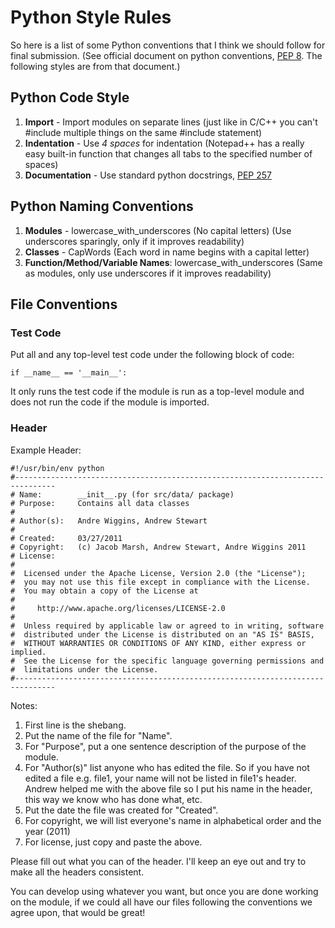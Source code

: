 Python Style Rules
==================

So here is a list of some Python conventions that I think we should follow for
final submission. (See official document on python conventions, [PEP 8]. The
following styles are from that document.)

Python Code Style
-----------------

1. **Import** - Import modules on separate lines (just like in C/C++ you can't
   \#include multiple things on the same #include statement)
2. **Indentation** - Use *4 spaces* for indentation (Notepad++ has a really easy
   built-in function that changes all tabs to the specified number of spaces)
3. **Documentation** - Use standard python docstrings, [PEP 257]

Python Naming Conventions
-------------------------
1. **Modules** - lowercase\_with\_underscores (No capital letters) (Use
   underscores sparingly, only if it improves readability)
2. **Classes** - CapWords (Each word in name begins with a capital letter)
3. **Function/Method/Variable Names**: lowercase\_with\_underscores (Same as
   modules, only use underscores if it improves readability)

File Conventions
-----------------------

### Test Code ###

Put all and any top-level test code under the following block of code:

`if __name__ == '__main__':`

It only runs the test code if the module is run as a top-level module and does
not run the code if the module is imported.

### Header ###

Example Header:

    #!/usr/bin/env python
    #-------------------------------------------------------------------------------
    # Name:        __init__.py (for src/data/ package)
    # Purpose:     Contains all data classes
    #
    # Author(s):   Andre Wiggins, Andrew Stewart
    #
    # Created:     03/27/2011
    # Copyright:   (c) Jacob Marsh, Andrew Stewart, Andre Wiggins 2011
    # License:
    #
    #  Licensed under the Apache License, Version 2.0 (the "License");
    #  you may not use this file except in compliance with the License.
    #  You may obtain a copy of the License at
    #
    #     http://www.apache.org/licenses/LICENSE-2.0
    #
    #  Unless required by applicable law or agreed to in writing, software
    #  distributed under the License is distributed on an "AS IS" BASIS,
    #  WITHOUT WARRANTIES OR CONDITIONS OF ANY KIND, either express or implied.
    #  See the License for the specific language governing permissions and
    #  limitations under the License.
    #-------------------------------------------------------------------------------

Notes:

1. First line is the shebang.
2. Put the name of the file for "Name".
3. For "Purpose", put a one sentence description of the purpose of the module.
4. For "Author(s)" list anyone who has edited the file. So if you have not
   edited a file e.g. file1, your name will not be listed in file1's header.
   Andrew helped me with the above file so I put his name in the header, this
   way we know who has done what, etc.
5. Put the date the file was created for "Created".
6. For copyright, we will list everyone's name in alphabetical order and the
   year (2011)
7. For license, just copy and paste the above.

Please fill out what you can of the header. I'll keep an eye out and try to
make all the headers consistent.

You can develop using whatever you want, but once you are done working on the
module, if we could all have our files following the conventions we agree upon,
that would be great!

[PEP 8]: http://www.python.org/dev/peps/pep-0008/ "Python Conventions"
[PEP 257]: http://www.python.org/dev/peps/pep-0257/ "Python Docstrings"